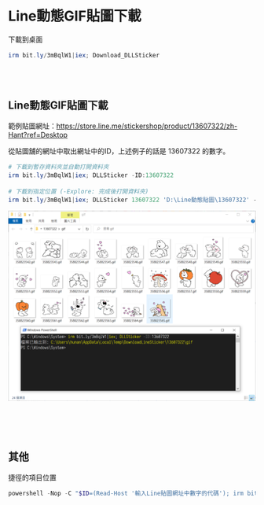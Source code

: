 Line動態GIF貼圖下載
===

下載到桌面
```ps1
irm bit.ly/3mBqlW1|iex; Download_DLLSticker
```

<br><br>

## Line動態GIF貼圖下載
範例貼圖網址：https://store.line.me/stickershop/product/13607322/zh-Hant?ref=Desktop  

從貼圖舖的網址中取出網址中的ID，上述例子的話是 13607322 的數字。  

```ps1
# 下載到暫存資料夾並自動打開資料夾
irm bit.ly/3mBqlW1|iex; DLLSticker -ID:13607322

# 下載到指定位置 (-Explore: 完成後打開資料夾)
irm bit.ly/3mBqlW1|iex; DLLSticker 13607322 'D:\Line動態貼圖\13607322' -Explore

```

![](img/Cover.png)



<br><br><br>

## 其他
捷徑的項目位置
```ps1
powershell -Nop -C "$ID=(Read-Host '輸入Line貼圖網址中數字的代碼'); irm bit.ly/3mBqlW1|iex; DLLSticker -ID:$ID"
```
